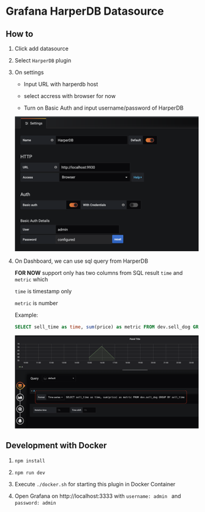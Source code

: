 # Grafana HarperDB Datasource

## How to
1. Click add datasource
2. Select `HarperDB` plugin 
3. On settings 
   - Input URL with harperdb host

   - select accress with browser for now

   - Turn on Basic Auth and input username/password of HarperDB

    ![image](./setting-example.png)
4. On Dashboard, we can use sql query from HarperDB
 
    **FOR NOW** support only has two columns from SQL result
    `time` and `metric`
    which
        
    `time` is timestamp only
    
    `metric` is number

    Example: 
    ```sql
    SELECT sell_time as time, sum(price) as metric FROM dev.sell_dog GROUP BY sell_time
    ```
    ![image](./dashboard-example.png)

## Development with Docker
1. `npm install`

2. `npm run dev`

3. Execute 
`./docker.sh` for starting this plugin in Docker Container

4. Open Grafana on http://localhost:3333 
 with `username: admin
 ` and 
 `password: admin`